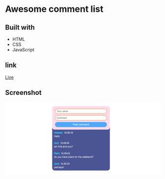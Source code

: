 # Awesome comment list

## Built with

- HTML
- CSS
- JavaScript
  
## link

[Live](https://brymmobaggins.github.io/comment-awesome-list/)

## Screenshot

![project img](./images/commetAwesomelist_Screenshot.png)